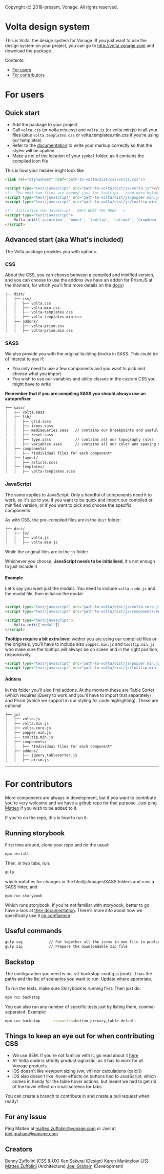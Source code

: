 Copyright (c) 2018-present, Vonage. All rights reserved.

# Volta design system

This is Volta, the design system for Vonage. If you just want to use the design system on your project, you can go to http://volta.vonage.com and download the package.

Contents:
- [For users](#forusers)
- [For contributors](#forcontributors)

# For users

## Quick start

- Add the package to your project 
- Call `volta.css` (or volta.min.css) and `volta.js` (or volta.min.js) in all your files (plus `volta.templates.css` or volta.templates.min.css if you're using our templates)
- Refer to the [documentation](http://volta.vonage.com) to write your markup correctly so that the styles will be applied
- Make a not of the location of your `symbol` folder, as it contains the compiled icon file

This is how your header might look like

```html
<link rel="stylesheet" href="path-to-volta/dist/css/volta.css"/>

<script type="text/javascript" src="path-to-volta/dist/js/volta.js"></script>
<!-- The next two files are needed just for tooltips - read more below -->
<script type="text/javascript" src="path-to-volta/dist/js/popper.min.js"></script>
<script type="text/javascript" src="path-to-volta/dist/js/tooltip.min.js"></script>

<!-- Initialise the JavaScript - ONLY WHAT YOU NEED -->
<script type="text/javascript">
	Volta.init(['accordion', 'modal', 'tooltip', 'callout', 'dropdown', 'tab', 'menu', 'menuCollapse']);
</script>
```

## Advanced start (aka What's included)

The Volta package provides you with options. 


### CSS
About the CSS, you can choose between a compiled and minified version, and you can choose to use the addons (we have an addon for PrismJS at the moment, for which you'll find more details on the [docs](http://volta.vonage.com/codesnippets-prism.html))

```md
├── dist/
│   ├── css/
│   │   ├── volta.css
│   │   ├── volta.min.css
│   │   ├── volta-templates.css
│   │   ├── volta-templates.min.css
│   ├── addons/
│   │   ├── volta-prism.css
│   │   ├── volta-prism.min.css
```


### SASS
We also provide you with the original building blocks in SASS. This could be of interest to you if:
- You only need to use a few components and you want to pick and choose what you import
- You wish to use our variables and utility classes in the custom CSS you might have to write

**Remember that if you are compiling SASS you should always use an autoprefixer**

```md
├── sass/
│   ├── volta.sass
│   ├── lib/
│   │   ├── grid.sass
│   │   ├── icons.sass
│   │   ├── mediaqueries.sass 	// contains our breakpoints and useful classes for responsive behaviour
│   │   ├── reset.sass 			
│   │   ├── type.sass 			// contains all our typography rules
│   │   ├── variables.sass 		// contains all our color and spacing variables
│   ├── components/
│   │   ├── *Individual files for each component*
│   ├── layout/
│   │   ├── article.scss
│   ├── templates/
│   │   ├── volta-templates.scss
```


### JavaScript

The same applies to JavaScript. Only a handful of components need it to work, so it's up to you if you want to be quick and import our compiled or minified version, or if you want to pick and choose the specific components.

As with CSS, the pre-compiled files are in the `dist` folder:

```md
├── dist/
│   ├── js/
│   │   ├── volta.js
│   │   ├── volta.min.js
```

While the original files are in the `js` folder

Whichever you choose, **JavaScript needs to be initialised**, it's not enough to just include it

#### Example

Let's say you want just the modals. You need to include `volta.code.js` and the modal file, then initialise the modal:

```html

<script type="text/javascript" src="path-to-volta/dist/js/volta.core.js"></script>
<script type="text/javascript" src="path-to-volta/dist/js/components/volta.modal.js"></script>

<script type="text/javascript">
	Volta.init(['modal'])
</script>
```

**Tooltips require a bit extra love**: wether you are using our compiled files or the originals, you'll have to include also `popper.min.js` and `tooltip.min.js` who make sure the tooltips will always be on sceen and in the right position, responsively.

```html
<script type="text/javascript" src="path-to-volta/dist/js/popper.min.js"></script>
<script type="text/javascript" src="path-to-volta/dist/js/tooltip.min.js"></script>
```

#### Addons

In this folder you'll also find addons. At the moment these are Table Sorter (which requires jQuery to work and you'll have to import that separately) and Prism (which we support in our styling for code highlighting). These are optional 

```md
├── js/
│   ├── volta.js
│   ├── volta.min.js
│   ├── volta.core.js
│   ├── popper.min.js
│   ├── tooltip.min.js
│   ├── components/
│   │   ├── *Individual files for each component*
│   ├── addons/
│   │   ├── jquery.tablesorter.js
│   │   ├── prism.js
```

---

# For contributors 

More components are always in development, but if you want to contribute you're very welcome and we have a github repo for that purpose. Just ping [Matteo](matteo.zuffolini@vonage.com) if you wish to be added to it. 

If you're on the repo, this is how to run it:

## Running storybook

First time around, clone your repo and do the usual:

```bash
npm install
```

Then, in two tabs, run:

```bash
gulp
```
which watches for changes in the html/js/images/SASS folders and runs a SASS linter, and:

```bash
npm run storybook
```

Which runs storybook. If you're not familiar with storybook, better to go have a look at [their documentation](https://storybook.js.org). There's more info about how we specifically use it [on confluence](https://confluence.vonage.com/display/VOL/Storybook+on+framework+repos).
 

## Useful commands

```bash
gulp svg 			// Put together all the icons in one file in public
gulp zip 			// Prepare the downloadable zip file
```

## Backstop

The configuration you need is on .vlt-backstop-config.js (root).
It has the paths and the list of scenarios you want to run.
Update where approriate.

To run the tests, make sure Storybook is running first.
Then just do:

```bash
npm run backstop
```

You can also run any number of specific tests just by listing them, comma-separated.
Example:

```bash
npm run backstop -- --scenarios=button-primary,table-default
```

## Things to keep an eye out for when contributing CSS

- We use BEM. If you're not familiar with it, go read about it [here](http://getbem.com/naming/) 
- All Volta code is strictly product-agnostic, as it has to work for all Vonage products.
- iOS doesn't like viewport sizing (vw, vh) nor calculations (calc())
- iOS also doesn't like :hover effects on buttons tied to JavaScript, which comes in handy for the table hover actions, but meant we had to get rid of the hover effect on small screens for tabs

You can create a branch to contribute in and create a pull request when ready!

## For any issue

Ping Matteo at matteo.zuffolini@vonage.com 
or Joel at joel.graham@vonage.com

## Creators

[Benny Zuffolini](benny.zuffolini@vonage.com) (CSS & UX)
[Ken Sakurai](ken.sakurai@vonage.com) (Design)
[Karen Manktelow](karen.manktelow@vonage.com) (JS)
[Matteo Zuffolini](matteo.zuffolini@vonage.com) (Architecture)
[Joel Graham](joel.graham@vonage.com) (Development)